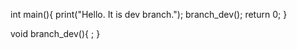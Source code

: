 int main(){
	print("Hello. It is dev branch.");
	branch_dev();
	return 0;
}

void branch_dev(){
	;
}
